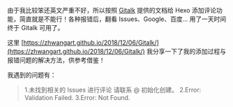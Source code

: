 由于我比较笨还英文严重不好，所以按照 [Gitalk](https://github.com/gitalk/gitalk) 提供的文档给 Hexo 添加评论功能，简直就是不能行！各种报错后，翻看 Issues、Google、百度... 用了一天时间终于 Gitalk 可用了。

这里 [https://zhwangart.github.io/2018/12/06/Gitalk/](https://zhwangart.github.io/2018/12/06/Gitalk/) 我分享一下了我的添加过程与报错问题的解决方法，供参考借鉴！

我遇到的问题有：

> 1.未找到相关的 Issues 进行评论 请联系 @ 初始化创建。
> 2.Error: Validation Failed.
> 3.Error: Not Found.

